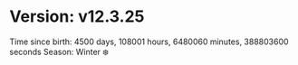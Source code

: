 # Version: v12.3.25
Time since birth: 4500 days, 108001 hours, 6480060 minutes, 388803600 seconds
Season: Winter ❄️
